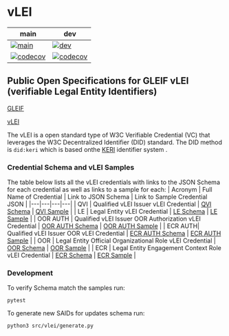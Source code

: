 # vLEI

| main                                                                                                                                       | dev                                                                                                                                      |
|--------------------------------------------------------------------------------------------------------------------------------------------|------------------------------------------------------------------------------------------------------------------------------------------|
| [![main](https://github.com/webOfTrust/vLEI/actions/workflows/test.yml/badge.svg?branch=main)](https://github.com/WebOfTrust/vLEI/actions) | [![dev](https://github.com/webOfTrust/vLEI/actions/workflows/test.yml/badge.svg?branch=dev)](https://github.com/WebOfTrust/vLEI/actions) | 
| [![codecov](https://codecov.io/gh/WebOfTrust/vLEI/branch/main/graph/badge.svg?token=C30E9WBW4D)](https://codecov.io/gh/WebOfTrust/vLEI) | [![codecov](https://codecov.io/gh/WebOfTrust/vLEI/branch/dev/graph/badge.svg?token=C30E9WBW4D)](https://codecov.io/gh/WebOfTrust/vLEI)                                                                                                                                         |


## Public Open Specifications for GLEIF vLEI (verifiable Legal Entity Identifiers)

[GLEIF](https://www.gleif.org/en/)

[vLEI](https://www.gleif.org/en/lei-solutions/gleifs-digital-strategy-for-the-lei/introducing-the-verifiable-lei-vlei)

The vLEI is a open standard type of W3C Verifiable Credential (VC) that leverages the W3C Decentralized Identifier (DID) standard. The DID method is `did:keri` which is based onthe [KERI](https://keri.one) identifier system .

### Credential Schema and vLEI Samples
The table below lists all the vLEI credentials with links to the JSON Schema for each credential as well as links to a sample for each:
| Acronym | Full Name of Credential | Link to JSON Schema | Link to Sample Credential JSON |
|---|---|---|---|
| QVI | Qualified vLEI Issuer vLEI Credential | [QVI Schema](https://github.com/WebOfTrust/vLEI/blob/dev/schema/acdc/qualified-vLEI-issuer-vLEI-credential.json) | [QVI Sample](https://github.com/WebOfTrust/vLEI/blob/dev/samples/acdc/qualified-vLEI-issuer-vLEI-credential.json) |
| LE | Legal Entity vLEI Credential | [LE Schema](https://github.com/WebOfTrust/vLEI/blob/dev/schema/acdc/legal-entity-vLEI-credential.json) | [LE Sample](https://github.com/WebOfTrust/vLEI/blob/dev/samples/acdc/legal-entity-vLEI-credential.json) |
| OOR AUTH | Qualified vLEI Issuer OOR Authorization vLEI Credential | [OOR AUTH Schema](https://github.com/WebOfTrust/vLEI/blob/dev/schema/acdc/legal-entity-official-organizational-role-vLEI-credential.json) | [OOR AUTH Sample](https://github.com/WebOfTrust/vLEI/blob/dev/samples/acdc/legal-entity-official-organizational-role-vLEI-credential.json) |
| ECR AUTH|  Qualified vLEI Issuer OOR vLEI Credential | [ECR AUTH Schema](https://github.com/WebOfTrust/vLEI/blob/dev/schema/acdc/legal-entity-engagement-context-role-vLEI-credential.json) | [ECR AUTH Sample](https://github.com/WebOfTrust/vLEI/blob/dev/samples/acdc/legal-entity-engagement-context-role-vLEI-credential.json) | 
| OOR | Legal Entity Official Organizational Role vLEI Credential | [OOR Schema](https://github.com/WebOfTrust/vLEI/blob/dev/schema/acdc/legal-entity-official-organizational-role-vLEI-credential.json) | [OOR Sample](https://github.com/WebOfTrust/vLEI/blob/dev/samples/acdc/legal-entity-official-organizational-role-vLEI-credential.json) |
| ECR | Legal Entity Engagement Context Role vLEI Credential | [ECR Schema](https://github.com/WebOfTrust/vLEI/blob/dev/schema/acdc/legal-entity-engagement-context-role-vLEI-credential.json) | [ECR Sample](https://github.com/WebOfTrust/vLEI/blob/dev/samples/acdc/legal-entity-engagement-context-role-vLEI-credential.json) | 


### Development

To verify Schema match the samples run:

```shell
pytest
```

To generate new SAIDs for updates schema run:

```shell
python3 src/vlei/generate.py
```
